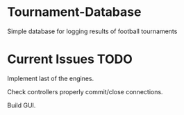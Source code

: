 # Tournament-Database
Simple database for logging results of football tournaments


# Current Issues TODO
<p>Implement last of the engines.</p>
<p>Check controllers properly commit/close connections.</p>
<p>Build GUI.</p>

